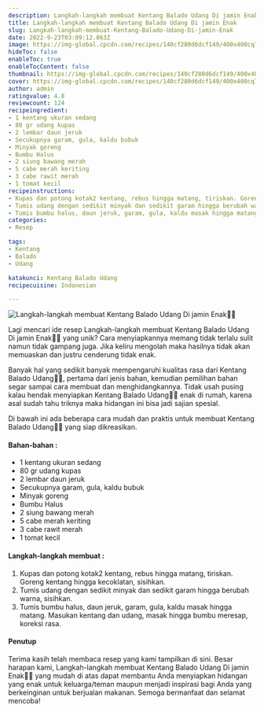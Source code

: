 ```yaml
---
description: Langkah-langkah membuat Kentang Balado Udang Di jamin Enak"
title: Langkah-langkah membuat Kentang Balado Udang Di jamin Enak
slug: Langkah-langkah-membuat-Kentang-Balado-Udang-Di-jamin-Enak
date: 2022-9-23T03:09:12.063Z
image: https://img-global.cpcdn.com/recipes/140cf280d6dcf149/400x400cq70/photo.jpg
hideToc: false
enableToc: true
enableTocContent: false
thumbnail: https://img-global.cpcdn.com/recipes/140cf280d6dcf149/400x400cq70/photo.jpg
cover: https://img-global.cpcdn.com/recipes/140cf280d6dcf149/400x400cq70/photo.jpg
author: admin
ratingvalue: 4.8
reviewcount: 124
recipeingredient:
- 1 kentang ukuran sedang
- 80 gr udang kupas
- 2 lembar daun jeruk
- Secukupnya garam, gula, kaldu bubuk
- Minyak goreng
- Bumbu Halus
- 2 siung bawang merah
- 5 cabe merah keriting
- 3 cabe rawit merah
- 1 tomat kecil
recipeinstructions:
- Kupas dan potong kotak2 kentang, rebus hingga matang, tiriskan. Goreng kentang hingga kecoklatan, sisihkan.
- Tumis udang dengan sedikit minyak dan sedikit garam hingga berubah warna, sisihkan.
- Tumis bumbu halus, daun jeruk, garam, gula, kaldu masak hingga matang. Masukan kentang dan udang, masak hingga bumbu meresap, koreksi rasa.
categories:
- Resep

tags:
- Kentang
- Balado
- Udang

katakunci: Kentang Balado Udang
recipecuisine: Indonesian

---
```


![Langkah-langkah membuat Kentang Balado Udang Di jamin Enak👩‍🍳](https://img-global.cpcdn.com/recipes/140cf280d6dcf149/400x400cq70/photo.jpg)

Lagi mencari ide resep Langkah-langkah membuat Kentang Balado Udang Di jamin Enak👩‍🍳 yang unik? Cara menyiapkannya memang tidak terlalu sulit namun tidak gampang juga. Jika keliru mengolah maka hasilnya tidak akan memuaskan dan justru cenderung tidak enak.

Banyak hal yang sedikit banyak mempengaruhi kualitas rasa dari Kentang Balado Udang👩‍🍳, pertama dari jenis bahan, kemudian pemilihan bahan segar sampai cara membuat dan menghidangkannya. Tidak usah pusing kalau hendak menyiapkan Kentang Balado Udang👩‍🍳 enak di rumah, karena asal sudah tahu triknya maka hidangan ini bisa jadi sajian spesial.

Di bawah ini ada beberapa cara mudah dan praktis untuk membuat Kentang Balado Udang👩‍🍳 yang siap dikreasikan.

<!--inarticleads1-->

#### Bahan-bahan :

- 1 kentang ukuran sedang
- 80 gr udang kupas
- 2 lembar daun jeruk
- Secukupnya garam, gula, kaldu bubuk
- Minyak goreng
- Bumbu Halus
- 2 siung bawang merah
- 5 cabe merah keriting
- 3 cabe rawit merah
- 1 tomat kecil

<!--inarticleads2-->

#### Langkah-langkah membuat :

1. Kupas dan potong kotak2 kentang, rebus hingga matang, tiriskan. Goreng kentang hingga kecoklatan, sisihkan.
1. Tumis udang dengan sedikit minyak dan sedikit garam hingga berubah warna, sisihkan.
1. Tumis bumbu halus, daun jeruk, garam, gula, kaldu masak hingga matang. Masukan kentang dan udang, masak hingga bumbu meresap, koreksi rasa.

#### Penutup

Terima kasih telah membaca resep yang kami tampilkan di sini. Besar harapan kami, Langkah-langkah membuat Kentang Balado Udang Di jamin Enak👩‍🍳 yang mudah di atas dapat membantu Anda menyiapkan hidangan yang enak untuk keluarga/teman maupun menjadi inspirasi bagi Anda yang berkeinginan untuk berjualan makanan. Semoga bermanfaat dan selamat mencoba!